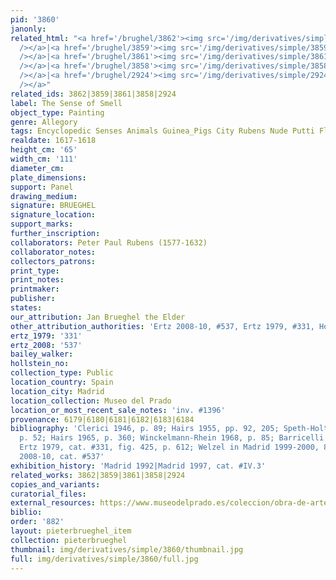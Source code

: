 ```yaml
---
pid: '3860'
janonly: 
related_html: "<a href='/brughel/3862'><img src='/img/derivatives/simple/3862/thumbnail.jpg'
  /></a>|<a href='/brughel/3859'><img src='/img/derivatives/simple/3859/thumbnail.jpg'
  /></a>|<a href='/brughel/3861'><img src='/img/derivatives/simple/3861/thumbnail.jpg'
  /></a>|<a href='/brughel/3858'><img src='/img/derivatives/simple/3858/thumbnail.jpg'
  /></a>|<a href='/brughel/2924'><img src='/img/derivatives/simple/2924/thumbnail.jpg'
  /></a>"
related_ids: 3862|3859|3861|3858|2924
label: The Sense of Smell
object_type: Painting
genre: Allegory
tags: Encyclopedic Senses Animals Guinea_Pigs City Rubens Nude Putti Flowers
realdate: 1617-1618
height_cm: '65'
width_cm: '111'
diameter_cm: 
plate_dimensions: 
support: Panel
drawing_medium: 
signature: BRUEGHEL
signature_location: 
support_marks: 
further_inscription: 
collaborators: Peter Paul Rubens (1577-1632)
collaborator_notes: 
collectors_patrons: 
print_type: 
print_notes: 
printmaker: 
publisher: 
states: 
our_attribution: Jan Brueghel the Elder
other_attribution_authorities: 'Ertz 2008-10, #537, Ertz 1979, #331, Honig database'
ertz_1979: '331'
ertz_2008: '537'
bailey_walker: 
hollstein_no: 
collection_type: Public
location_country: Spain
location_city: Madrid
location_collection: Museo del Prado
location_or_most_recent_sale_notes: 'inv. #1396'
provenance: 6179|6180|6181|6182|6183|6184
bibliography: 'Clerici 1946, p. 89; Hairs 1955, pp. 92, 205; Speth-Holterhoff 1957,
  p. 52; Hairs 1965, p. 360; Winckelmann-Rhein 1968, p. 85; Barricelli 1974, p. 68;
  Ertz 1979, cat. #331, fig. 425, p. 612; Welzel in Madrid 1999-2000, 82-97; Ertz
  2008-10, cat. #537'
exhibition_history: 'Madrid 1992|Madrid 1997, cat. #IV.3'
related_works: 3862|3859|3861|3858|2924
copies_and_variants: 
curatorial_files: 
external_resources: https://www.museodelprado.es/coleccion/obra-de-arte/el-olfato/adff981e-a317-4152-9e04-05ada13be226
biblio: 
order: '882'
layout: pieterbrueghel_item
collection: pieterbrueghel
thumbnail: img/derivatives/simple/3860/thumbnail.jpg
full: img/derivatives/simple/3860/full.jpg
---
```

